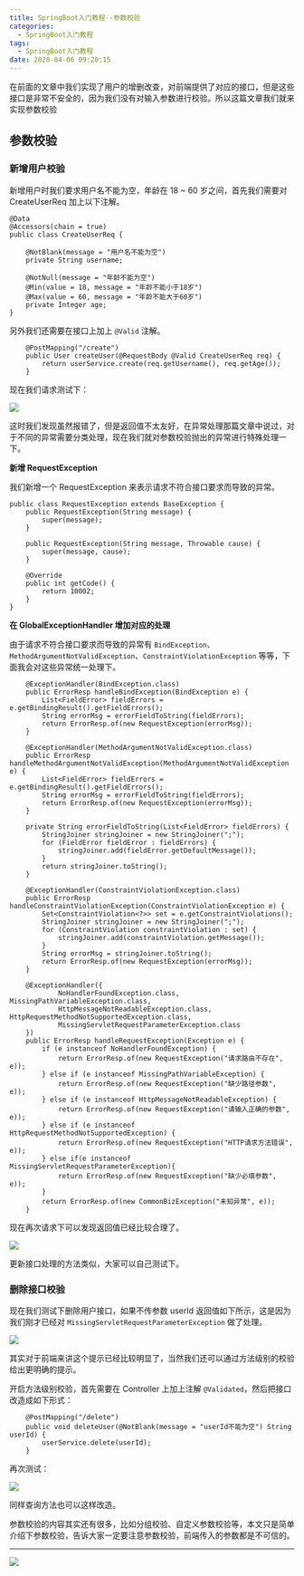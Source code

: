 ```yaml
---
title: SpringBoot入门教程--参数校验
categories:
  - SpringBoot入门教程
tags:
  - SpringBoot入门教程
date: 2020-04-06 09:20:15
---
```


在前面的文章中我们实现了用户的增删改查，对前端提供了对应的接口，但是这些接口是非常不安全的，因为我们没有对输入参数进行校验。所以这篇文章我们就来实现参数校验<!-- more -->

## 参数校验

### 新增用户校验

新增用户时我们要求用户名不能为空，年龄在 18 ~ 60 岁之间，首先我们需要对 CreateUserReq 加上以下注解。

```
@Data
@Accessors(chain = true)
public class CreateUserReq {

    @NotBlank(message = "用户名不能为空")
    private String username;

    @NotNull(message = "年龄不能为空")
    @Min(value = 18, message = "年龄不能小于18岁")
    @Max(value = 60, message = "年龄不能大于60岁")
    private Integer age;
}
```

另外我们还需要在接口上加上 ```@Valid``` 注解。

```
    @PostMapping("/create")
    public User createUser(@RequestBody @Valid CreateUserReq req) {
        return userService.create(req.getUsername(), req.getAge());
    }
```

现在我们请求测试下：

![](http://ww3.sinaimg.cn/large/0082lgKxgy1gdjt2ii5zqj31ld0u0jy7.jpg)

这时我们发现虽然报错了，但是返回值不太友好，在异常处理那篇文章中说过，对于不同的异常需要分类处理，现在我们就对参数校验抛出的异常进行特殊处理一下。

**新增 RequestException**

我们新增一个 RequestException 来表示请求不符合接口要求而导致的异常。

```
public class RequestException extends BaseException {
    public RequestException(String message) {
        super(message);
    }

    public RequestException(String message, Throwable cause) {
        super(message, cause);
    }

    @Override
    public int getCode() {
        return 10002;
    }
}
```

**在 GlobalExceptionHandler 增加对应的处理**

由于请求不符合接口要求而导致的异常有 ```BindException```、```MethodArgumentNotValidException```、```ConstraintViolationException``` 等等，下面我会对这些异常统一处理下。

```
    @ExceptionHandler(BindException.class)
    public ErrorResp handleBindException(BindException e) {
        List<FieldError> fieldErrors = e.getBindingResult().getFieldErrors();
        String errorMsg = errorFieldToString(fieldErrors);
        return ErrorResp.of(new RequestException(errorMsg));
    }

    @ExceptionHandler(MethodArgumentNotValidException.class)
    public ErrorResp handleMethodArgumentNotValidException(MethodArgumentNotValidException e) {
        List<FieldError> fieldErrors = e.getBindingResult().getFieldErrors();
        String errorMsg = errorFieldToString(fieldErrors);
        return ErrorResp.of(new RequestException(errorMsg));
    }

    private String errorFieldToString(List<FieldError> fieldErrors) {
        StringJoiner stringJoiner = new StringJoiner(";");
        for (FieldError fieldError : fieldErrors) {
            stringJoiner.add(fieldError.getDefaultMessage());
        }
        return stringJoiner.toString();
    }

    @ExceptionHandler(ConstraintViolationException.class)
    public ErrorResp handleConstraintViolationException(ConstraintViolationException e) {
        Set<ConstraintViolation<?>> set = e.getConstraintViolations();
        StringJoiner stringJoiner = new StringJoiner(";");
        for (ConstraintViolation constraintViolation : set) {
            stringJoiner.add(constraintViolation.getMessage());
        }
        String errorMsg = stringJoiner.toString();
        return ErrorResp.of(new RequestException(errorMsg));
    }

    @ExceptionHandler({
            NoHandlerFoundException.class, MissingPathVariableException.class,
            HttpMessageNotReadableException.class, HttpRequestMethodNotSupportedException.class,
            MissingServletRequestParameterException.class
    })
    public ErrorResp handleRequestException(Exception e) {
        if (e instanceof NoHandlerFoundException) {
            return ErrorResp.of(new RequestException("请求路由不存在", e));
        } else if (e instanceof MissingPathVariableException) {
            return ErrorResp.of(new RequestException("缺少路径参数", e));
        } else if (e instanceof HttpMessageNotReadableException) {
            return ErrorResp.of(new RequestException("请输入正确的参数", e));
        } else if (e instanceof HttpRequestMethodNotSupportedException) {
            return ErrorResp.of(new RequestException("HTTP请求方法错误", e));
        } else if(e instanceof MissingServletRequestParameterException){
            return ErrorResp.of(new RequestException("缺少必填参数", e));
        }
        return ErrorResp.of(new CommonBizException("未知异常", e));
    }
```

现在再次请求下可以发现返回值已经比较合理了。

![](http://ww3.sinaimg.cn/large/0082lgKxgy1gdjtvkvxufj31li0t6gpo.jpg)

更新接口处理的方法类似，大家可以自己测试下。


### 删除接口校验

现在我们测试下删除用户接口，如果不传参数 userId 返回值如下所示，这是因为我们刚才已经对 ```MissingServletRequestParameterException``` 做了处理。

![](http://ww3.sinaimg.cn/large/0082lgKxgy1gdju09wfgyj31lo0o8424.jpg)

其实对于前端来讲这个提示已经比较明显了，当然我们还可以通过方法级别的校验给出更明确的提示。

开启方法级别校验，首先需要在 Controller 上加上注解 ```@Validated```，然后把接口改造成如下形式：

```
    @PostMapping("/delete")
    public void deleteUser(@NotBlank(message = "userId不能为空") String userId) {
        userService.delete(userId);
    }
```

再次测试：

![](http://ww3.sinaimg.cn/large/0082lgKxgy1gdjude9oguj31lk0newhv.jpg)

同样查询方法也可以这样改造。

参数校验的内容其实还有很多，比如分组校验、自定义参数校验等，本文只是简单介绍下参数校验，告诉大家一定要注意参数校验，前端传入的参数都是不可信的。





---

![](http://ww3.sinaimg.cn/large/0082lgKxgy1gdhu6adriej31hb0hqace.jpg)